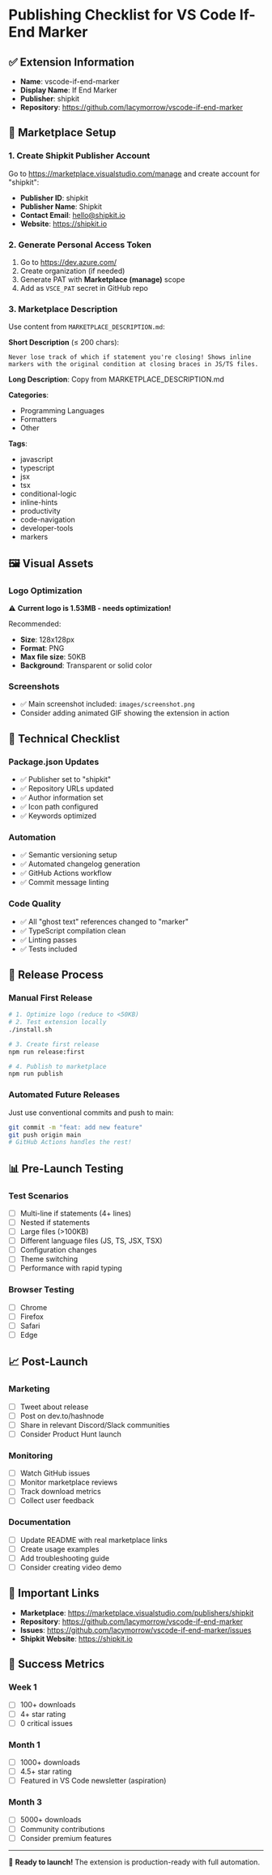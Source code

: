 # Publishing Checklist for VS Code If-End Marker

## ✅ Extension Information
- **Name**: vscode-if-end-marker
- **Display Name**: If End Marker
- **Publisher**: shipkit
- **Repository**: https://github.com/lacymorrow/vscode-if-end-marker

## 📝 Marketplace Setup

### 1. Create Shipkit Publisher Account
Go to https://marketplace.visualstudio.com/manage and create account for "shipkit":
- **Publisher ID**: shipkit
- **Publisher Name**: Shipkit
- **Contact Email**: hello@shipkit.io
- **Website**: https://shipkit.io

### 2. Generate Personal Access Token
1. Go to https://dev.azure.com/
2. Create organization (if needed)
3. Generate PAT with **Marketplace (manage)** scope
4. Add as `VSCE_PAT` secret in GitHub repo

### 3. Marketplace Description
Use content from `MARKETPLACE_DESCRIPTION.md`:

**Short Description** (≤ 200 chars):
```
Never lose track of which if statement you're closing! Shows inline markers with the original condition at closing braces in JS/TS files.
```

**Long Description**: Copy from MARKETPLACE_DESCRIPTION.md

**Categories**:
- Programming Languages
- Formatters
- Other

**Tags**:
- javascript
- typescript
- jsx
- tsx
- conditional-logic
- inline-hints
- productivity
- code-navigation
- developer-tools
- markers

## 🖼️ Visual Assets

### Logo Optimization
⚠️ **Current logo is 1.53MB - needs optimization!**

Recommended:
- **Size**: 128x128px
- **Format**: PNG
- **Max file size**: 50KB
- **Background**: Transparent or solid color

### Screenshots
- ✅ Main screenshot included: `images/screenshot.png`
- Consider adding animated GIF showing the extension in action

## 🔧 Technical Checklist

### Package.json Updates
- ✅ Publisher set to "shipkit"
- ✅ Repository URLs updated
- ✅ Author information set
- ✅ Icon path configured
- ✅ Keywords optimized

### Automation
- ✅ Semantic versioning setup
- ✅ Automated changelog generation
- ✅ GitHub Actions workflow
- ✅ Commit message linting

### Code Quality
- ✅ All "ghost text" references changed to "marker"
- ✅ TypeScript compilation clean
- ✅ Linting passes
- ✅ Tests included

## 🚀 Release Process

### Manual First Release
```bash
# 1. Optimize logo (reduce to <50KB)
# 2. Test extension locally
./install.sh

# 3. Create first release
npm run release:first

# 4. Publish to marketplace
npm run publish
```

### Automated Future Releases
Just use conventional commits and push to main:
```bash
git commit -m "feat: add new feature"
git push origin main
# GitHub Actions handles the rest!
```

## 📊 Pre-Launch Testing

### Test Scenarios
- [ ] Multi-line if statements (4+ lines)
- [ ] Nested if statements
- [ ] Large files (>100KB)
- [ ] Different language files (JS, TS, JSX, TSX)
- [ ] Configuration changes
- [ ] Theme switching
- [ ] Performance with rapid typing

### Browser Testing
- [ ] Chrome
- [ ] Firefox
- [ ] Safari
- [ ] Edge

## 📈 Post-Launch

### Marketing
- [ ] Tweet about release
- [ ] Post on dev.to/hashnode
- [ ] Share in relevant Discord/Slack communities
- [ ] Consider Product Hunt launch

### Monitoring
- [ ] Watch GitHub issues
- [ ] Monitor marketplace reviews
- [ ] Track download metrics
- [ ] Collect user feedback

### Documentation
- [ ] Update README with real marketplace links
- [ ] Create usage examples
- [ ] Add troubleshooting guide
- [ ] Consider creating video demo

## 🔗 Important Links

- **Marketplace**: https://marketplace.visualstudio.com/publishers/shipkit
- **Repository**: https://github.com/lacymorrow/vscode-if-end-marker
- **Issues**: https://github.com/lacymorrow/vscode-if-end-marker/issues
- **Shipkit Website**: https://shipkit.io

## 🎯 Success Metrics

### Week 1
- [ ] 100+ downloads
- [ ] 4+ star rating
- [ ] 0 critical issues

### Month 1
- [ ] 1000+ downloads
- [ ] 4.5+ star rating
- [ ] Featured in VS Code newsletter (aspiration)

### Month 3
- [ ] 5000+ downloads
- [ ] Community contributions
- [ ] Consider premium features

---

🚀 **Ready to launch!** The extension is production-ready with full automation.